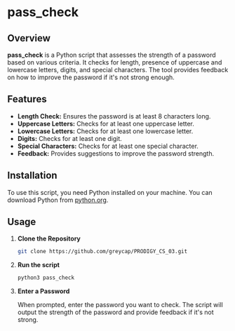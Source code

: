# **pass_check**

## **Overview**

**pass_check** is a Python script that assesses the strength of a password based on various criteria. It checks for length, presence of uppercase and lowercase letters, digits, and special characters. The tool provides feedback on how to improve the password if it's not strong enough.

## **Features**

- **Length Check:** Ensures the password is at least 8 characters long.
- **Uppercase Letters:** Checks for at least one uppercase letter.
- **Lowercase Letters:** Checks for at least one lowercase letter.
- **Digits:** Checks for at least one digit.
- **Special Characters:** Checks for at least one special character.
- **Feedback:** Provides suggestions to improve the password strength.

## **Installation**

To use this script, you need Python installed on your machine. You can download Python from [python.org](https://www.python.org/downloads/).

## **Usage**

1. **Clone the Repository**

   ```bash
   git clone https://github.com/greycap/PRODIGY_CS_03.git

2. **Run the script**

   ```bash
   python3 pass_check

3. **Enter a Password**

   When prompted, enter the password you want to check. The script will output the strength of the password and provide feedback if it's not strong.
